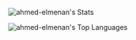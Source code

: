 ![ahmed-elmenan's Stats](https://github-readme-stats.vercel.app/api?username=ahmed-elmenan&theme=algolia&show_icons=true&hide_border=false&count_private=true)

![ahmed-elmenan's Top Languages](https://github-readme-stats.vercel.app/api/top-langs/?username=ahmed-elmenan&theme=algolia&show_icons=true&hide_border=false&layout=compact)
